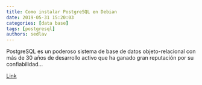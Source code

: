 ```yaml
---
title: Como instalar PostgreSQL en Debian 
date: 2019-05-31 15:20:03
categories: [data base]
tags: [postgresql]
authors: sedlav
---
```


PostgreSQL es un poderoso sistema de base de datos objeto-relacional con más de 30 años de desarrollo activo que ha ganado gran reputación por su confiabilidad…

[Link](https://www.librebyte.net/base-de-datos/como-instalar-postgresql-en-debian/)
